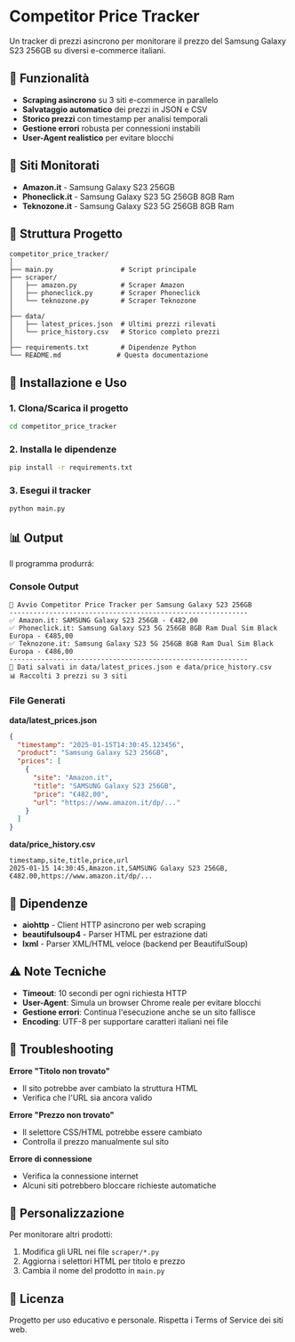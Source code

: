 # Competitor Price Tracker

Un tracker di prezzi asincrono per monitorare il prezzo del Samsung Galaxy S23 256GB su diversi e-commerce italiani.

## 🎯 Funzionalità

- **Scraping asincrono** su 3 siti e-commerce in parallelo
- **Salvataggio automatico** dei prezzi in JSON e CSV
- **Storico prezzi** con timestamp per analisi temporali
- **Gestione errori** robusta per connessioni instabili
- **User-Agent realistico** per evitare blocchi

## 🏪 Siti Monitorati

- **Amazon.it** - Samsung Galaxy S23 256GB
- **Phoneclick.it** - Samsung Galaxy S23 5G 256GB 8GB Ram
- **Teknozone.it** - Samsung Galaxy S23 5G 256GB 8GB Ram

## 📁 Struttura Progetto

```
competitor_price_tracker/
│
├── main.py                 # Script principale
├── scraper/
│   ├── amazon.py           # Scraper Amazon
│   ├── phoneclick.py       # Scraper Phoneclick
│   └── teknozone.py        # Scraper Teknozone
│
├── data/
│   ├── latest_prices.json  # Ultimi prezzi rilevati
│   └── price_history.csv   # Storico completo prezzi
│
├── requirements.txt        # Dipendenze Python
└── README.md              # Questa documentazione
```

## 🚀 Installazione e Uso

### 1. Clona/Scarica il progetto
```bash
cd competitor_price_tracker
```

### 2. Installa le dipendenze
```bash
pip install -r requirements.txt  
```

### 3. Esegui il tracker
```bash
python main.py
```

## 📊 Output

Il programma produrrá:

### Console Output
```
🚀 Avvio Competitor Price Tracker per Samsung Galaxy S23 256GB
------------------------------------------------------------
✅ Amazon.it: SAMSUNG Galaxy S23 256GB - €482,00
✅ Phoneclick.it: Samsung Galaxy S23 5G 256GB 8GB Ram Dual Sim Black Europa - €485,00
✅ Teknozone.it: Samsung Galaxy S23 5G 256GB 8GB Ram Dual Sim Black Europa - €486,00
------------------------------------------------------------
💾 Dati salvati in data/latest_prices.json e data/price_history.csv
📊 Raccolti 3 prezzi su 3 siti
```

### File Generati

**data/latest_prices.json**
```json
{
  "timestamp": "2025-01-15T14:30:45.123456",
  "product": "Samsung Galaxy S23 256GB",
  "prices": [
    {
      "site": "Amazon.it",
      "title": "SAMSUNG Galaxy S23 256GB",
      "price": "€482,00",
      "url": "https://www.amazon.it/dp/..."
    }
  ]
}
```

**data/price_history.csv**
```csv
timestamp,site,title,price,url
2025-01-15 14:30:45,Amazon.it,SAMSUNG Galaxy S23 256GB,€482.00,https://www.amazon.it/dp/...
```

## 🔧 Dipendenze

- **aiohttp** - Client HTTP asincrono per web scraping
- **beautifulsoup4** - Parser HTML per estrazione dati
- **lxml** - Parser XML/HTML veloce (backend per BeautifulSoup)

## ⚠️ Note Tecniche

- **Timeout**: 10 secondi per ogni richiesta HTTP
- **User-Agent**: Simula un browser Chrome reale per evitare blocchi
- **Gestione errori**: Continua l'esecuzione anche se un sito fallisce
- **Encoding**: UTF-8 per supportare caratteri italiani nei file

## 🐛 Troubleshooting

**Errore "Titolo non trovato"**
- Il sito potrebbe aver cambiato la struttura HTML
- Verifica che l'URL sia ancora valido

**Errore "Prezzo non trovato"**
- Il selettore CSS/HTML potrebbe essere cambiato
- Controlla il prezzo manualmente sul sito

**Errore di connessione**
- Verifica la connessione internet
- Alcuni siti potrebbero bloccare richieste automatiche

## 📝 Personalizzazione

Per monitorare altri prodotti:
1. Modifica gli URL nei file `scraper/*.py`
2. Aggiorna i selettori HTML per titolo e prezzo
3. Cambia il nome del prodotto in `main.py`

## 📄 Licenza

Progetto per uso educativo e personale. Rispetta i Terms of Service dei siti web.